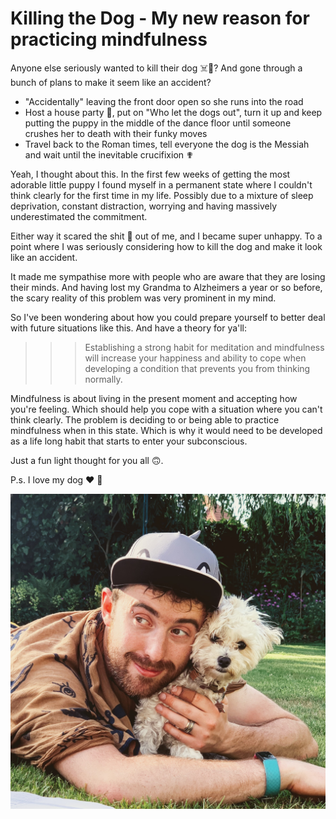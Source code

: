 # Killing the Dog - My new reason for practicing mindfulness

Anyone else seriously wanted to kill their dog ☠️🐶? And gone through a bunch of plans to make it seem like an accident?

- "Accidentally" leaving the front door open so she runs into the road
- Host a house party 🥳, put on "Who let the dogs out", turn it up and keep putting the puppy in the middle of the dance floor until someone crushes her to death with their funky moves
- Travel back to the Roman times, tell everyone the dog is the Messiah and wait until the inevitable crucifixion ✟

Yeah, I thought about this. In the first few weeks of getting the most adorable little puppy I found myself in a permanent state where I couldn't think clearly for the first time in my life. Possibly due to a mixture of sleep deprivation, constant distraction, worrying and having massively underestimated the commitment.

Either way it scared the shit 💩 out of me, and I became super unhappy. To a point where I was seriously considering how to kill the dog and make it look like an accident.

It made me sympathise more with people who are aware that they are losing their minds. And having lost my Grandma to Alzheimers a year or so before, the scary reality of this problem was very prominent in my mind.

So I've been wondering about how you could prepare yourself to better deal with future situations like this. And have a theory for ya'll:

>>> Establishing a strong habit for meditation and mindfulness will increase your happiness and ability to cope when developing a condition that prevents you from thinking normally.

Mindfulness is about living in the present moment and accepting how you're feeling. Which should help you cope with a situation where you can't think clearly. The problem is deciding to or being able to practice mindfulness when in this state. Which is why it would need to be developed as a life long habit that starts to enter your subconscious.

Just a fun light thought for you all 🙃.

P.s. I love my dog ♥ 🐶

![Charlie and Llama](../assets/charlie-and-llama.jpg)
